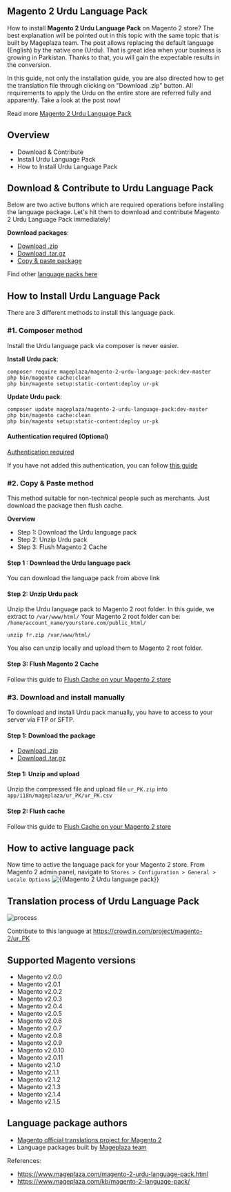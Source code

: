 ## Magento 2 Urdu Language Pack

How to install **Magento 2 Urdu Language Pack** on Magento 2 store? The best explanation will be pointed out in this topic with the same topic that is built by Mageplaza team. The post allows replacing the default language (English) by the native one (Urdu). That is great idea when your business is growing in Parkistan. Thanks to that, you will gain the expectable results in the conversion.

In this guide, not only the installation guide, you are also directed how to get the translation file through clicking on "Download .zip" button. All requirements to apply the Urdu on the entire store are referred fully and apparently. Take a look at the post now!

Read more [Magento 2 Urdu Language Pack](https://www.mageplaza.com/magento-2-urdu-language-pack.html)


## Overview

- Download & Contribute
- Install Urdu Language Pack
- How to Install Urdu Language Pack

## Download & Contribute to Urdu Language Pack

Below are two active buttons which are required operations before installing the language package. Let's hit them to download and contribute Magento 2 Urdu Language Pack immediately!

**Download packages**:

- [Download .zip](https://github.com/mageplaza/magento-2-urdu-language-pack/archive/master.zip)
- [Download .tar.gz](https://github.com/mageplaza/magento-2-urdu-language-pack/tarball/master)
- [Copy & paste package](https://crowdin.com/project/magento-2/ur_PK.zip)


Find other [language packs here]({https://www.mageplaza.com/kb/magento-2-language-pack/)

## How to Install Urdu Language Pack

There are 3 different methods to install this language pack.

### #1. Composer method
Install the Urdu language pack via composer is never easier.

**Install Urdu pack**:

```
composer require mageplaza/magento-2-urdu-language-pack:dev-master
php bin/magento cache:clean
php bin/magento setup:static-content:deploy ur-pk

```


**Update  Urdu pack**:

```
composer update mageplaza/magento-2-urdu-language-pack:dev-master
php bin/magento cache:clean
php bin/magento setup:static-content:deploy ur-pk

```

#### Authentication required (Optional)

[Authentication required](https://i.imgur.com/dmryiPk.png)

If you have not added this authentication, you can follow [this guide](http://devdocs.magento.com/guides/v2.0/install-gde/prereq/connect-auth.html)


### #2. Copy & Paste method

This method suitable for non-technical people such as merchants. Just download the package then flush cache.

**Overview**

- Step 1: Download the Urdu language pack
- Step 2: Unzip Urdu pack
- Step 3: Flush Magento 2 Cache

#### Step 1 : Download the Urdu language pack

You can download the language pack from above link

#### Step 2: Unzip Urdu pack

Unzip the Urdu language pack to Magento 2 root folder. In this guide, we extract to `/var/www/html/`
Your Magento 2 root folder can be: `/home/account_name/yourstore.com/public_html/`

```
unzip fr.zip /var/www/html/
```

You also can unzip locally and upload them to Magento 2 root folder.

#### Step 3: Flush Magento 2 Cache

Follow this guide to [Flush Cache on your Magento 2 store](https://www.mageplaza.com/kb/how-flush-enable-disable-cache.html)


### #3. Download and install manually

To download and install Urdu pack manually, you have to access to your server via FTP or SFTP.

#### Step 1: Download the package

- [Download .zip](https://github.com/mageplaza/magento-2-urdu-language-pack/archive/master.zip)
- [Download .tar.gz](https://github.com/mageplaza/magento-2-urdu-language-pack/tarball/master)

#### Step 1: Unzip and upload

Unzip the compressed file and upload file `ur_PK.zip` into `app/i18n/mageplaza/ur_PK/ur_PK.csv`

#### Step 2: Flush cache

Follow this guide to [Flush Cache on your Magento 2 store](https://www.mageplaza.com/kb/how-flush-enable-disable-cache.html)


## How to active language pack

Now time to active the language pack for your Magento 2 store. From Magento 2 admin panel, navigate to `Stores > Configuration > General > Locale Options`
![{{Magento 2 Urdu language pack}}](https://i.imgur.com/aPSUA0l.png)


## Translation process of Urdu Language Pack
![process](http://progressed.io/bar/80)

Contribute to this language at https://crowdin.com/project/magento-2/ur_PK

## Supported Magento versions

- Magento v2.0.0
- Magento v2.0.1
- Magento v2.0.2
- Magento v2.0.3
- Magento v2.0.4
- Magento v2.0.5
- Magento v2.0.6
- Magento v2.0.7
- Magento v2.0.8
- Magento v2.0.9
- Magento v2.0.10
- Magento v2.0.11
- Magento v2.1.0
- Magento v2.1.1
- Magento v2.1.2
- Magento v2.1.3
- Magento v2.1.4
- Magento v2.1.5



## Language package authors

- [Magento official translations project for Magento 2](https://crowdin.com/project/magento-2)
- Language packages built by [Mageplaza team](https://www.mageplaza.com/)


References:
- https://www.mageplaza.com/magento-2-urdu-language-pack.html
- https://www.mageplaza.com/kb/magento-2-language-pack/